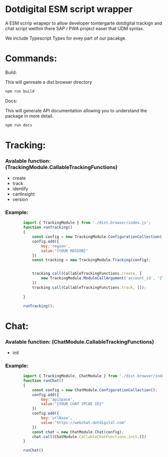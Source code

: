 # Dotdigital ESM script wrapper

A ESM scrrip wrapepr to allow developer tointergarte dotdigital trackign and chat script weithin there SAP / PWA project easer that UDM syntax. 

We include Typescript Types for evey part of our pacakge. 

Commands:
=====

Build:

This will genreate a dist.browser directory

```Bash
npm run build
```

Docs:

This will generate API documentation allowing you to understand the package in more detail. 

```Bash
npm run docs
```

Tracking:
=========



### Avalable function: (TrackingModule.CallableTrackingFunctions)

*   create
*   track
*   identify
*   cartInsight
*   version

### Example:
```javascript
        import { TrackingModule } from './dist.browser/index.js';
        function runTracking()
        {
            const config = new TrackingModule.ConfigurationCollection();
            config.add({
                key:'region',
                value:"{YOUR REGION}"
            })
            const tracking = new TrackingModule.Tracking(config);


            tracking.call(CallableTrackingFunctions.create, [
                new TrackingModule.ModuleCallArgument('account_id', '{YOUR DD TRACKING ID}', ArgumentTypes.STRING)
            ])
            tracking.call(CallableTrackingFunctions.track, []);
            
        }

        runTracking();
```
Chat:
=====

### Avalable function: (ChatModule.CallableTrackingFunctions)

*   init

### Example:
```javascript
        import { TrackingModule, ChatModule } from './dist.browser/index.js';
        function runChat()
        {
            const config = new ChatModule.ConfigurationCollection();
            config.add({ 
                key:'apiSpace', 
                value:"{YOUR CHAT SPCAE ID}"
            })
            config.add({ 
                key:'urlBase', 
                value:"https://webchat.dotdigital.com"
            })
            const chat = new ChatModule.Chat(config);
            chat.call(ChatModule.CallableChatFunctions.init,[])
        }

        runChat()
```